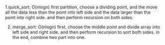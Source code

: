 1.quick_sort:
O(nlogn)
first partition, choose a dividing point, and the move all the data less than the point into left side and
the data larger than the point into right side.
and then perform recursion on both sides.

2. merge_sort:
O(nlogn)
first, choose the middle point and divide array into left side and right side.
and then perform recursion to sort both sides. in the end, combine two part into one.
